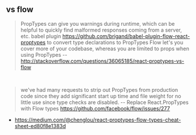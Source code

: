 ## vs flow

> PropTypes can give you warnings during runtime, which can be helpful to quickly find malformed responses coming from a server, etc.
>  babel plugin https://github.com/brigand/babel-plugin-flow-react-proptypes to convert type declarations to PropTypes
> Flow let's you cover more of your codebase, whereas you are limited to props when using PropTypes
> -- http://stackoverflow.com/questions/36065185/react-proptypes-vs-flow

<br>

> we've had many requests to strip out PropTypes from production code since they add significant start up time and file weight for no little use since type checks are disabled.
> -- Replace React.PropTypes with Flow types https://github.com/facebook/flow/issues/277

- https://medium.com/@chenglou/react-proptypes-flow-types-cheat-sheet-ed80f8e1383d
